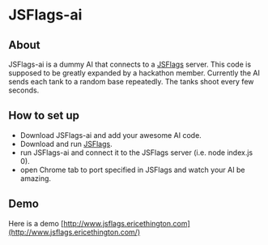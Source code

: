 # JSFlags-ai

## About
JSFlags-ai is a dummy AI that connects to a [JSFlags](https://github.com/erceth/jsflags) server.  This code is supposed to be greatly expanded by a hackathon member.  Currently the AI sends each tank to a random base repeatedly.  The tanks shoot every few seconds.

## How to set up
- Download JSFlags-ai and add your awesome AI code.
- Download and run [JSFlags](https://github.com/erceth/jsflags).
- run JSFlags-ai and connect it to the JSFlags server (i.e. node index.js 0).
- open Chrome tab to port specified in JSFlags and watch your AI be amazing.

## Demo
Here is a demo [http://www.jsflags.ericethington.com](http://www.jsflags.ericethington.com/)
